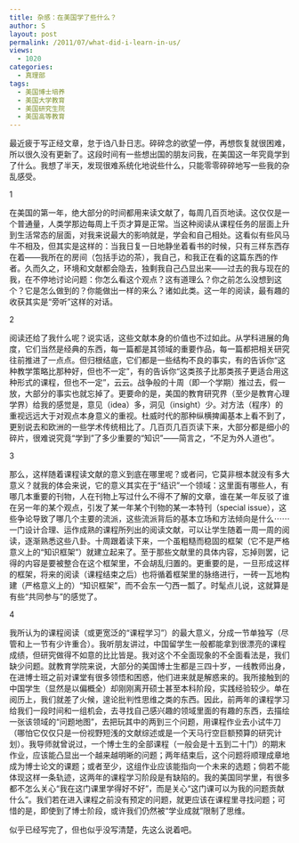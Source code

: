 ```yaml
---
title: 杂感：在美国学了些什么？
author: S
layout: post
permalink: /2011/07/what-did-i-learn-in-us/
views:
  - 1020
categories:
  - 真理部
tags:
  - 美国博士培养
  - 美国大学教育
  - 美国研究生院
  - 美国高等教育
---
```

最近疲于写正经文章，怠于诌八卦日志。碎碎念的欲望一停，再想恢复就很困难，所以很久没有更新了。这段时间有一些想出国的朋友问我，在美国这一年究竟学到了什么。我想了半天，发现很难系统化地说些什么，只能零零碎碎地写一些我的杂乱感受。

1

在美国的第一年，绝大部分的时间都用来读文献了，每周几百页地读。这仅仅是一个普通量，人类学那边每周上千页才算是正常。当这种阅读从课程任务的层面上升到生活常态的层面，对我来说最大的影响就是，学会和自己相处。这看似有些风马牛不相及，但其实是这样的：当我日复一日地静坐着看书的时候，只有三样东西存在着——我所在的房间（包括手边的茶），我自己，和我正在看的这篇东西的作者。久而久之，环境和文献都会隐去，独剩我自己凸显出来——过去的我与现在的我，在不停地讨论问题：你怎么看这个观点？这有道理么？你之前怎么没想到这个？它是怎么做到的？你能做出一样的来么？诸如此类。这一年的阅读，最有趣的收获其实是“旁听”这样的对话。

2

阅读还给了我什么呢？说实话，这些文献本身的价值也不过如此。从学科进展的角度，它们当然是经典的东西，每一篇都是其领域的重要作品，每一篇都把相关研究往前推进了一点点。但归根结底，它们都是一些结构不良的事实，有的告诉你“这种教学策略比那种好，但也不一定”，有的告诉你“这类孩子比那类孩子更适合用这种形式的课程，但也不一定”，云云。战争般的十周（即一个学期）推过去，假一放，大部分的事实也就忘掉了。更要命的是，美国的教育研究界（至少是教育心理学界）给我的感觉是，意见（idea）多，洞见（insight）少。对方法（程序）的重视远远大于对观点本身意义的重视。杜威时代的那种纵横捭阖基本上看不到了，更别说去和欧洲的一些学术传统相比了。几百页几百页读下来，大部分都是细小的碎片，很难说究竟“学到”了多少重要的“知识”——简言之，“不足为外人道也”。

3

那么，这样随着课程读文献的意义到底在哪里呢？或者问，它莫非根本就没有多大意义？就我的体会来说，它的意义其实在于“结识”一个领域：这里面有哪些人，有哪几本重要的刊物，人在刊物上写过什么不得不了解的文章，谁在某一年反驳了谁在另一年的某个观点，引发了某一年某个刊物的某一本特刊（special issue），这些争论导致了哪几个主要的流派，这些流派背后的基本立场和方法倾向是什么⋯⋯一门设计合理、运作成熟的课程所列出的阅读文献，可以让学生随着一周一周的阅读，逐渐熟悉这些八卦。十周跟着读下来，一个虽粗糙而稳固的框架（它不是严格意义上的“知识框架”）就建立起来了。至于那些文献里的具体内容，忘掉则罢，记得的内容是要被整合在这个框架里，不会胡乱归置的。更重要的是，一旦形成这样的框架，将来的阅读（课程结束之后）也将循着框架里的脉络进行，一砖一瓦地构建（严格意义上的）“知识框架”，而不会东一勺西一瓢了。时髦点儿说，这就算是有些“共同参与”的感觉了。

4

我所认为的课程阅读（或更宽泛的“课程学习”）的最大意义，分成一节单独写（尽管和上一节有少许重合）。我听朋友讲过，中国留学生一般都能拿到很漂亮的课程成绩，但研究做得不如意的比比皆是。我对这个不全面现象的不全面看法是，我们缺少问题。就教育学院来说，大部分的美国博士生都是三四十岁，一线教师出身，在进博士班之前对课堂有很多领悟和困惑，他们进来就是解惑来的。我所接触到的中国学生（显然是以偏概全）却刚刚离开硕士甚至本科阶段，实践经验较少。单在阅历上，我们就差了火候，遑论批判性思维之类的东西。因此，前两年的课程学习给我们一段时间和一组机会，去寻找自己感兴趣的领域里面的有趣的东西，去描绘一张该领域的“问题地图”，去把玩其中的两到三个问题，用课程作业去小试牛刀（哪怕它仅仅只是一份视野短浅的文献综述或是一个天马行空巨额预算的研究计划）。我导师就曾说过，一个博士生的全部课程（一般会是十五到二十门）的期末作业，应该能凸显出一个越来越明晰的问题；两年结束后，这个问题将顺理成章地成为博士论文的课题；或者至少，这组作业应该能指向一个未来的选题；倘若不能体现这样一条轨迹，这两年的课程学习阶段是有缺陷的。我的美国同学里，有很多都不怎么关心“我在这门课里学得好不好”，而是关心“这门课可以为我的问题贡献什么”。我们若在进入课程之前没有预定的问题，就更应该在课程里寻找问题；可惜的是，即使到了博士阶段，或许我们仍然被“学业成就”限制了思维。

似乎已经写完了，但也似乎没写清楚，先这么说着吧。